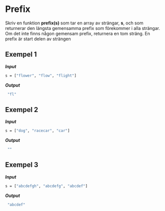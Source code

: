 # Prefix

Skriv en funktion **prefix(s)** som tar en array av strängar, **s**, och som returnerar den längsta gemensamma prefix som förekommer i alla strängar. Om det inte finns någon gemensam prefix, returnera en tom sträng. En prefix är start delen av strängen

## Exempel 1

**_Input_**

```bash
s = ["flower", "flow", "flight"]
```

**_Output_**

```bash
 "fl"
```

## Exempel 2

**_Input_**

```bash
s = ["dog", "racecar", "car"]
```

**_Output_**

```bash
 ""
```

## Exempel 3

**_Input_**

```bash
s = ["abcdefgh", "abcdefg", "abcdef"]
```

**_Output_**

```bash
 "abcdef"
```
